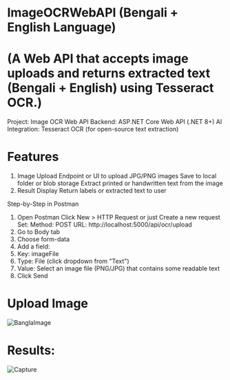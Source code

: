 # ImageOCRWebAPI (Bengali + English Language) 
# (A Web API that accepts image uploads and returns extracted text (Bengali + English) using Tesseract OCR.)
Project: Image OCR Web API 
Backend: ASP.NET Core Web API (.NET 8+)
AI Integration:
Tesseract OCR (for open-source text extraction)

# Features
1. Image Upload
Endpoint or UI to upload JPG/PNG images
Save to local folder or blob storage
Extract printed or handwritten text from the image
2. Result Display
Return labels or extracted text to user

Step-by-Step in Postman
1. Open Postman
Click New > HTTP Request or just Create a new request
Set:
Method: POST
URL: http://localhost:5000/api/ocr/upload
2. Go to Body tab
3. Choose form-data
4. Add a field:
5. Key: imageFile 
6. Type: File (click dropdown from "Text")
7. Value: Select an image file (PNG/JPG) that contains some readable text
8. Click Send

# Upload Image
![BanglaImage](https://github.com/user-attachments/assets/19701737-f616-4c1f-8ca9-bbbe4c379819)

# Results:
![Capture](https://github.com/user-attachments/assets/4b7db1dc-4af3-49c4-888c-7da645c948a0)

